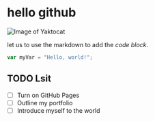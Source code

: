 # hello github

![Image of Yaktocat](https://octodex.github.com/images/yaktocat.png)

let us to use the markdown to add the _code block_.

```javascript
var myVar = "Hello, world!";
```

## TODO Lsit

- [ ] Turn on GitHub Pages
- [ ] Outline my portfolio
- [ ] Introduce myself to the world
